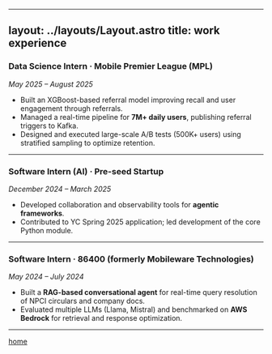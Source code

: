 <!-- ---
layout: ../layouts/Layout.astro
--- -->
<!-- Markdown Preview - https://dillinger.io/ -->
<!-- 
<p></p>
<h3><b>Data Science Intern at Mobile Premier League (MPL)</b>
</h3>
<p>
May 2025 - August 2025 <br>
  
Built an XGBoost-based referral model that improved recall and boosted user engagement through referrals. <br>

Managed a real-time pipeline for 7M users daily, publishing referral triggers to Kafka.<br>

Designed and ran A/B tests on large user bases (500K+), using methods like stratified sampling to test retention strategies.<br>

</p>

<p></p>


<h3><b>Software Intern (AI) at a Pre-seed startup</b></h3>
<p>
December 2024 - March 2025 <br>
Worked on a cross teams collaboration and observability platform for agentic frameworks. Helped the team apply for YC Spring 2025. Spearheaded development of the core python module.   
</p>

<p></p>

<h3><b>86400 (Previously Mobileware Technologies)</b></h3>
<p>
May 2024 - July 2024. <br>
Developed a production-ready RAG-based conversational agent for real-time query resolution of NPCI circulars and
company documents, improving information accessibility. Multiple LLMs (Llama & Mistral) were evaluated and
benchmarked on AWS Bedrock for optimal information retrieval and response.
</p> -->
---
layout: ../layouts/Layout.astro
title: work experience
---

### **Data Science Intern · Mobile Premier League (MPL)**
*May 2025 – August 2025*

- Built an XGBoost-based referral model improving recall and user engagement through referrals.  
- Managed a real-time pipeline for **7M+ daily users**, publishing referral triggers to Kafka.  
- Designed and executed large-scale A/B tests (500K+ users) using stratified sampling to optimize retention.

---

### **Software Intern (AI) · Pre-seed Startup**
*December 2024 – March 2025*

- Developed collaboration and observability tools for **agentic frameworks**.  
- Contributed to YC Spring 2025 application; led development of the core Python module.

---

### **Software Intern · 86400 (formerly Mobileware Technologies)**
*May 2024 – July 2024*

- Built a **RAG-based conversational agent** for real-time query resolution of NPCI circulars and company docs.  
- Evaluated multiple LLMs (Llama, Mistral) and benchmarked on **AWS Bedrock** for retrieval and response optimization.

---

[home](/)
